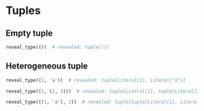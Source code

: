 # Tuples

## Empty tuple

```py
reveal_type(())  # revealed: tuple[()]
```

## Heterogeneous tuple

```py
reveal_type((1, 'a'))  # revealed: tuple[Literal[1], Literal["a"]]

reveal_type((1, (2, 3)))  # revealed: tuple[Literal[1], tuple[Literal[2], Literal[3]]]

reveal_type(((1, 'a'), 2))  # revealed: tuple[tuple[Literal[1], Literal["a"]], Literal[2]]
```

